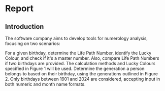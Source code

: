 # Report
## Introduction
The software company aims to develop tools for numerology analysis, focusing on two scenarios:

For a given birthday, determine the Life Path Number, identify the Lucky Colour, and check if it's a master number. Also, compare Life Path Numbers if two birthdays are provided. The calculation methods and Lucky Colours specified in Figure 1 will be used.
Determine the generation a person belongs to based on their birthday, using the generations outlined in Figure 2. Only birthdays between 1901 and 2024 are considered, accepting input in both numeric and month name formats.




